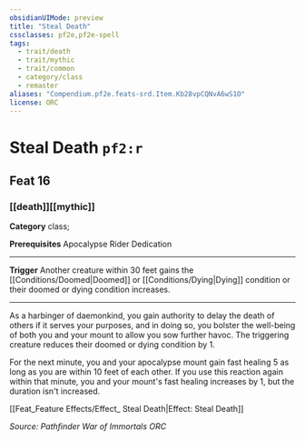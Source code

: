 ```yaml
---
obsidianUIMode: preview
title: "Steal Death"
cssclasses: pf2e,pf2e-spell
tags:
  - trait/death
  - trait/mythic
  - trait/common
  - category/class
  - remaster
aliases: "Compendium.pf2e.feats-srd.Item.Kb28vpCQNvA6wS1O"
license: ORC
---
```

# Steal Death `pf2:r`
## Feat 16
### [[death]][[mythic]]

**Category** class; 



**Prerequisites** Apocalypse Rider Dedication
* * *
**Trigger** Another creature within 30 feet gains the [[Conditions/Doomed|Doomed]] or [[Conditions/Dying|Dying]] condition or their doomed or dying condition increases.

* * *

As a harbinger of daemonkind, you gain authority to delay the death of others if it serves your purposes, and in doing so, you bolster the well-being of both you and your mount to allow you sow further havoc. The triggering creature reduces their doomed or dying condition by 1.

For the next minute, you and your apocalypse mount gain fast healing 5 as long as you are within 10 feet of each other. If you use this reaction again within that minute, you and your mount's fast healing increases by 1, but the duration isn't increased.

[[Feat_Feature Effects/Effect_ Steal Death|Effect: Steal Death]]

*Source: Pathfinder War of Immortals*
*ORC*